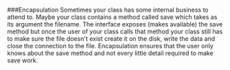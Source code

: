<!--djw:done-->
###Encapsulation
Sometimes your class has some internal business to attend to. Maybe your class contains a method called save which takes as its argument the filename. The interface exposes (makes available) the save method but once the user of your class calls that method your class still has to make sure the file doesn't exist create it on the disk, write the data and close the connection to the file. Encapsulation ensures that the user only knows about the save method and not every little detail required to make save work.



